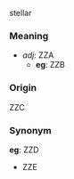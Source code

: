 stellar
### Meaning
+ _adj_: ZZA
    + __eg__: ZZB

### Origin

ZZC

### Synonym

__eg__: ZZD

+ ZZE


